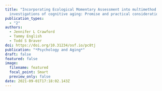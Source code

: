 ```yaml
---
title: "Incorporating Ecological Momentary Assessment into multimethod
  investigations of cognitive aging: Promise and practical considerations"
publication_types:
  - "2"
authors:
  - Jennifer L Crawford
  - Tammy English
  - Todd S Braver
doi: https://doi.org/10.31234/osf.io/pc8tj
publication: "*Psychology and Aging*"
draft: false
featured: false
image:
  filename: featured
  focal_point: Smart
  preview_only: false
date: 2021-09-01T17:18:02.143Z
---
```

